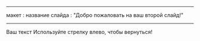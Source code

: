 ____     
макет  :  название слайда
:    "Добро  пожаловать  на ваш второй слайд!"
____   

Ваш текст
Используйте стрелку влево, чтобы вернуться!
